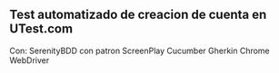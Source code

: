 ## Test automatizado de creacion de cuenta en UTest.com
Con:
SerenityBDD con patron ScreenPlay
Cucumber
Gherkin
Chrome WebDriver